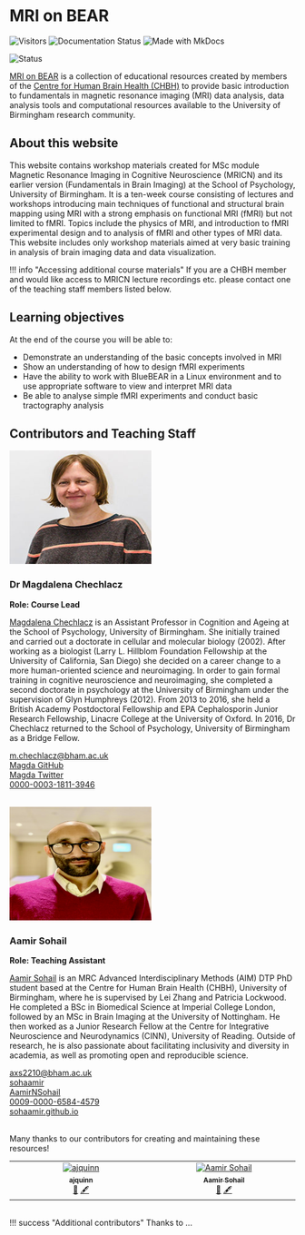 # MRI on BEAR 

<!-- Visitor Count and Documentation Info -->
![Visitors](https://pageview.vercel.app/?github_user=chbh-opensource) ![Documentation Status](https://img.shields.io/badge/docs-passing-brightgreen) ![Made with MkDocs](https://img.shields.io/badge/Made%20with-MkDocs-blue)

![Status](https://img.shields.io/badge/Status-Work%20in%20Progress%20|%20Pre--release-orange)

[MRI on BEAR](https://github.com/chbh-opensource/mri-on-bear-edu) is a collection of educational resources created by members of the [Centre for Human Brain Health (CHBH)](https://www.birmingham.ac.uk/research/centre-for-human-brain-health) to provide basic introduction to fundamentals in magnetic resonance imaging (MRI) data analysis, data analysis tools and computational resources available to the University of Birmingham research community.

## About this website

This website contains workshop materials created for MSc module Magnetic Resonance Imaging in Cognitive Neuroscience (MRICN) and its earlier version (Fundamentals in Brain Imaging) at the School of Psychology, University of Birmingham. It is a ten-week course consisting of lectures and workshops introducing main techniques of functional and structural brain mapping using MRI with a strong emphasis on functional MRI (fMRI) but not limited to fMRI. Topics include the physics of MRI, and introduction to fMRI experimental design and to analysis of fMRI and other types of MRI data. This website includes only workshop materials aimed at very basic training in analysis of brain imaging data and data visualization. 

!!! info "Accessing additional course materials"
    If you are a CHBH member and would like access to MRICN lecture recordings etc. please contact one of the teaching staff members listed below.

## Learning objectives
At the end of the course you will be able to:

* Demonstrate an understanding of the basic concepts involved in MRI
* Show an understanding of how to design fMRI experiments
* Have the ability to work with BlueBEAR in a Linux environment and to use appropriate software to view and interpret MRI data
* Be able to analyse simple fMRI experiments and conduct basic tractography analysis

## Contributors and Teaching Staff

<p>
  <img src="assets/images/main_page/magda.jpg" alt="Magda" width="250" height="200">
</p>

<h3>Dr Magdalena Chechlacz</h3>
<b>Role: Course Lead</b>

[Magdalena Chechlacz](https://www.birmingham.ac.uk/staff/profiles/psychology/chechlacz-magda) is an Assistant Professor in Cognition and Ageing at the School of Psychology, University of Birmingham. She initially trained and carried out a doctorate in cellular and molecular biology (2002). After working as a biologist (Larry L. Hillblom Foundation Fellowship at the University of California, San Diego) she decided on a career change to a more human-oriented science and neuroimaging. In order to gain formal training in cognitive neuroscience and neuroimaging, she completed a second doctorate in psychology at the University of Birmingham under the supervision of Glyn Humphreys (2012). From 2013 to 2016, she held a British Academy Postdoctoral Fellowship and EPA Cephalosporin Junior Research Fellowship, Linacre College at the University of Oxford. In 2016, Dr Chechlacz returned to the School of Psychology, University of Birmingham as a Bridge Fellow.

<div class="social-links">
<div class="social-item"><a href="mailto:m.chechlacz@bham.ac.uk"><i class="fa-solid fa-envelope fa-xl"></i> m.chechlacz@bham.ac.uk</a></div>
<div class="social-item"><a href="https://github.com/" target="_blank"><i class="fa-brands fa-github fa-xl"></i> Magda GitHub</a></div>
<div class="social-item"><a href="https://twitter.com/" target="_blank"><i class="fa-brands fa-x-twitter fa-xl"></i> Magda Twitter</a></div>
<div class="social-item"><a href="https://orcid.org/0000-0003-1811-3946" target="_blank"><i class="fa-brands fa-orcid fa-xl"></i> 0000-0003-1811-3946</a></div>
</div>
<br>
<p>
  <img src="assets/images/main_page/aamir.png" alt="Aamir" width="250" height="200">
</p>

<h3>Aamir Sohail</h3>
<b>Role: Teaching Assistant</b>

[Aamir Sohail](https://sohaamir.github.io/) is an MRC Advanced Interdisciplinary Methods (AIM) DTP PhD student based at the Centre for Human Brain Health (CHBH), University of Birmingham, where he is supervised by Lei Zhang and Patricia Lockwood. He completed a BSc in Biomedical Science at Imperial College London, followed by an MSc in Brain Imaging at the University of Nottingham. He then worked as a Junior Research Fellow at the Centre for Integrative Neuroscience and Neurodynamics (CINN), University of Reading. Outside of research, he is also passionate about facilitating inclusivity and diversity in academia, as well as promoting open and reproducible science.

<div class="social-links">
<div class="social-item"><a href="mailto:axs2210@bham.ac.uk"><i class="fa-solid fa-envelope fa-xl"></i> axs2210@bham.ac.uk</a></div>
<div class="social-item"><a href="https://github.com/sohaamir" target="_blank"><i class="fa-brands fa-github fa-xl"></i> sohaamir</a></div>
<div class="social-item"><a href="https://twitter.com/AamirNSohail" target="_blank"><i class="fa-brands fa-x-twitter fa-xl"></i> AamirNSohail</a></div>
<div class="social-item"><a href="https://orcid.org/0009-0000-6584-4579" target="_blank"><i class="fa-brands fa-orcid fa-xl"></i> 0009-0000-6584-4579</a></div>
<div class="social-item"><a href="https://sohaamir.github.io/" target="_blank"><i class="fa-solid fa-globe fa-xl" style="color: #87CEEB;"></i> sohaamir.github.io</a></div>
</div>

<br>

Many thanks to our contributors for creating and maintaining these resources!

<!-- ALL-CONTRIBUTORS-LIST:START - Do not remove or modify this section -->
<!-- prettier-ignore-start -->
<!-- markdownlint-disable -->
<table>
  <tbody>
    <tr>
      <td align="center" valign="top" width="14.28%"><a href="https://gitlab.com/ajquinn"><img src="https://avatars.githubusercontent.com/u/13739055?v=4?s=100" width="150px;" alt="ajquinn"/><br /><sub><b>ajquinn</b></sub></a><br /><a href="#maintenance-ajquinn" title="Maintenance">🚧</a> <a href="#content-ajquinn" title="Content">🖋</a></td>
       <td align="center" valign="top" width="14.28%"><a href="https://github.com/sohaamir"><img src="https://avatars.githubusercontent.com/u/35841800?v=4?s=100" width="150px;" alt="Aamir Sohail"/><br /><sub><b>Aamir Sohail</b></sub></a><br /><a href="#maintenance-sohaamir" title="Maintenance">🚧</a> <a href="#content-sohaamir" title="Content">🖋</a></td>
    </tr>
  </tbody>
</table>

<!-- markdownlint-restore -->
<!-- prettier-ignore-end -->

<!-- ALL-CONTRIBUTORS-LIST:END -->



<br>
!!! success "Additional contributors"
    Thanks to ...